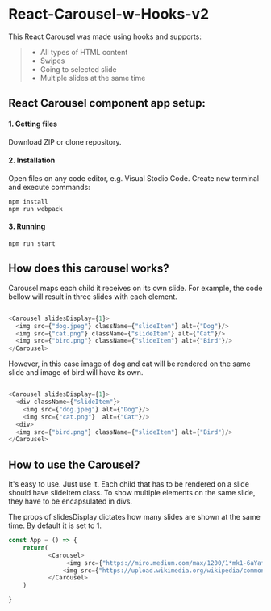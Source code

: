 # React-Carousel-w-Hooks-v2

This React Carousel was made using hooks and supports:

> - All types of HTML content
> - Swipes
> - Going to selected slide
> - Multiple slides at the same time


## React Carousel component app setup:

#### 1. Getting files 

Download ZIP or clone repository.

#### 2. Installation

Open files on any code editor, e.g. Visual Stodio Code. Create new terminal and execute commands:
```
npm install
npm run webpack
```

#### 3. Running

```
npm run start
```



## How does this carousel works?

Carousel maps each child it receives on its own slide. For example, the code bellow will result in three slides with each element. 
```javascript

<Carousel slidesDisplay={1}>
  <img src={"dog.jpeg"} className={"slideItem"} alt={"Dog"}/>
  <img src={"cat.png"} className={"slideItem"} alt={"Cat"}/>
  <img src={"bird.png"} className={"slideItem"} alt={"Bird"}/>
</Carousel>

```

However, in this case image of dog and cat will be rendered on the same slide and image of bird will have its own.
```javascript

<Carousel slidesDisplay={1}>
  <div className={"slideItem"}>
    <img src={"dog.jpeg"} alt={"Dog"}/>
    <img src={"cat.png"}  alt={"Cat"}/>
  <div>
  <img src={"bird.png"} className={"slideItem"} alt={"Bird"}/>
</Carousel>

```

## How to use the Carousel?

It's easy to use. Just use it. Each child that has to be rendered on a slide should have slideItem class. To show multiple elements on the same slide, they have to be encapsulated in divs. 

The props of slidesDisplay dictates how many slides are shown at the same time. By default it is set to 1.

```javascript
const App = () => {
    return(
           <Carousel>
                <img src={"https://miro.medium.com/max/1200/1*mk1-6aYaf_Bes1E3Imhc0A.jpeg"} className={"slideItem"} alt={"Baby yoda"}/>
               <img src={"https://upload.wikimedia.org/wikipedia/commons/thumb/b/b6/Image_created_with_a_mobile_phone.png/1200px-Image_created_with_a_mobile_phone.png"} className={"slideItem"} alt={"phone"}/>
           </Carousel>
    )

}
```

